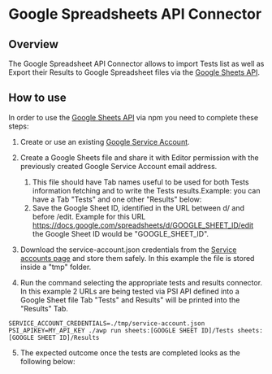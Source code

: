 # Google Spreadsheets API Connector

## Overview
The Google Spreadsheet API Connector allows to import Tests list as well as Export their Results to Google Spreadsheet files via the [Google Sheets API](https://developers.google.com/sheets/api).


## How to use

In order to use the [Google Sheets API](https://developers.google.com/sheets/api) via npm you need to complete these steps:


1. Create or use an existing [Google Service Account](https://cloud.google.com/iam/docs/creating-managing-service-accounts).

2. Create a Google Sheets file and share it with Editor permission with the previously created Google Service Account email address.
    1. This file should have Tab names useful to be used for both Tests information fetching and to write the Tests results.Example: you can have a Tab "Tests" and one other "Results" below:

    [example1]: img/sheets-connector-doc.png "Google Sheets with Tests Tab"

    2. Save the Google Sheet ID, identified in the URL between d/ and before /edit.
Example for this URL https://docs.google.com/spreadsheets/d/GOOGLE_SHEET_ID/edit the Google Sheet ID would be "GOOGLE_SHEET_ID".

3. Download the service-account.json credentials from the [Service accounts page](https://console.cloud.google.com/iam-admin/serviceaccounts) and store them safely. In this example the file is stored inside a "tmp" folder.

4. Run the command selecting the appropriate tests and results connector. In this example 2 URLs are being tested via PSI API defined into a Google Sheet file Tab "Tests" and Results" will be printed into the "Results" Tab.


```
SERVICE_ACCOUNT_CREDENTIALS=./tmp/service-account.json PSI_APIKEY=MY_API_KEY ./awp run sheets:[GOOGLE SHEET ID]/Tests sheets:[GOOGLE SHEET ID]/Results
```

5. The expected outcome once the tests are completed looks as the following below:

[example2]: img/sheets-connector-doc2.png "Google Sheets Results"

